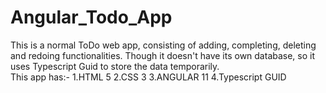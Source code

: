 # Angular_Todo_App
This is a normal ToDo web app, consisting of adding, completing, deleting and redoing functionalities. Though it doesn't have its own database, so it uses Typescript Guid to store the data temporarily.  
This app has:-
        1.HTML 5
        2.CSS 3
        3.ANGULAR 11
        4.Typescript GUID

